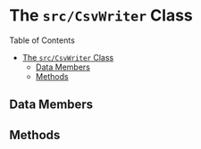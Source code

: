 # The `src/CsvWriter` Class

Table of Contents

- [The `src/CsvWriter` Class](#the-srccsvwriter-class)
  - [Data Members](#data-members)
  - [Methods](#methods)

## Data Members

## Methods
